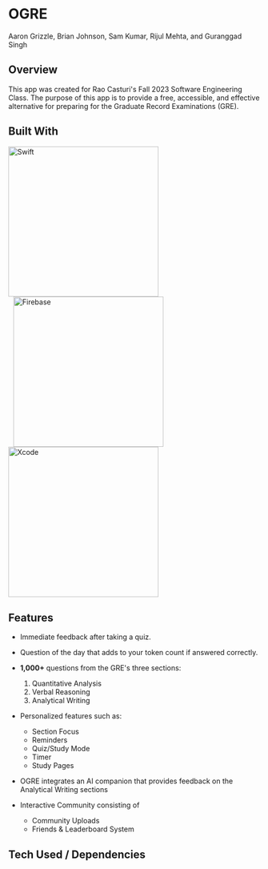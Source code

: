 # OGRE

Aaron Grizzle, Brian Johnson, Sam Kumar, Rijul Mehta, and Guranggad Singh

## Overview

This app was created for Rao Casturi's Fall 2023 Software Engineering Class. The purpose of this app is to provide a free, accessible, and effective alternative for preparing for the Graduate Record Examinations (GRE). 

## Built With

<img src="https://1000logos.net/wp-content/uploads/2020/09/Swift-Logo.png" alt = "Swift" width="300">
<img src="https://firebase.google.com/static/downloads/brand-guidelines/PNG/logo-standard.png" alt = "Firebase" style="margin-left:10px;width:300px;">
<img src="https://cdn.icon-icons.com/icons2/2699/PNG/512/apple_xcode_logo_icon_169562.png" alt = "Xcode" width="300">

## Features

- Immediate feedback after taking a quiz.

- Question of the day that adds to your token count if answered correctly.

- **1,000+** questions from the GRE's three sections:
  <ol>
    <li>Quantitative Analysis</li>
    <li>Verbal Reasoning</li>
    <li>Analytical Writing</li>

  </ol>

- Personalized features such as:
  - Section Focus
  - Reminders
  - Quiz/Study Mode
  - Timer
  - Study Pages

- OGRE integrates an AI companion that provides feedback on the Analytical Writing sections

- Interactive Community consisting of
  - Community Uploads
  - Friends & Leaderboard System
  
## Tech Used / Dependencies
